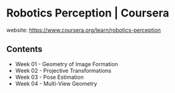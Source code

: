 # Robotics Perception | Coursera
website: https://www.coursera.org/learn/robotics-perception
## Contents
* Week 01 - Geometry of Image Formation
* Week 02 - Projective Transformations
* Week 03 - Pose Estimation
* Week 04 - Multi-View Geometry


